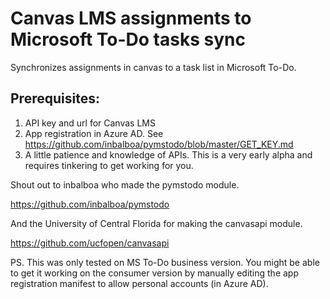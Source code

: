 # Canvas LMS assignments to Microsoft To-Do tasks sync
Synchronizes assignments in canvas to a task list in Microsoft To-Do.

## Prerequisites:
1. API key and url for Canvas LMS
2. App registration in Azure AD. See https://github.com/inbalboa/pymstodo/blob/master/GET_KEY.md
3. A little patience and knowledge of APIs. This is a very early alpha and requires tinkering to get working for you.
    

Shout out to inbalboa who made the pymstodo module.

https://github.com/inbalboa/pymstodo

And the University of Central Florida for making the canvasapi module.

https://github.com/ucfopen/canvasapi


PS.
This was only tested on MS To-Do business version. You might be able to get it working on the consumer version by manually editing the app registration manifest to allow personal accounts (in Azure AD).
